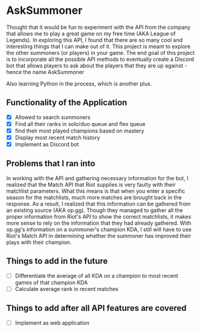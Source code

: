 # AskSummoner

Thought that it would be fun to experiment with the API from the company that allows me to play a great game on my free time
(AKA League of Legends). In exploring this API, I found that there are so many cool and interesting things that I can make out
of it. This project is meant to explore the other summoners (or players) in your game. The end goal of this project is to incorporate all the possible API methods to eventually create a Discord bot that allows players to ask about the players that they are up against - hence the name AskSummoner

Also learning Python in the process, which is another plus.

## Functionality of the Application

- [x] Allowed to search summoners
- [x] Find all their ranks in solo/duo queue and flex queue
- [x] find their most played champions based on mastery
- [x] Display most recent match history
- [x] Implement as Discord bot

## Problems that I ran into

In working with the API and gathering necessary information for the bot, I realized that the Match API that Riot supplies is very faulty with their matchlist parameters. What this means is that when you enter a specific season for the matchlists, much more matches are brought back in the response. As a result, I realized that this information can be gathered from an existing source (AKA op.gg). Though they managed to gather all the proper information from Riot's API to show the correct matchlists, it makes more sense to rely on the information that they had already gathered. With op.gg's information on a summoner's champion KDA, I still will have to use Riot's Match API in determining whether the summoner has improved their plays with their champion.

## Things to add in the future

- [ ] Differentiate the average of all KDA on a champion to most recent games of that champion KDA
- [ ] Calculate average rank in recent matches

## Things to add after all API features are covered

- [ ] Implement as web application

